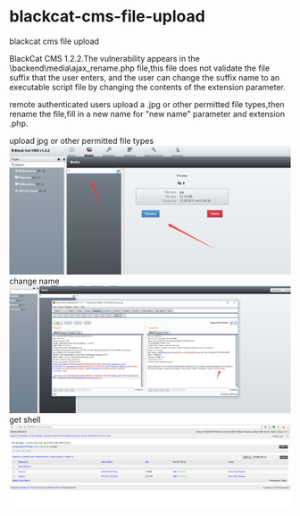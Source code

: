 # blackcat-cms-file-upload
blackcat cms file upload

  BlackCat CMS 1.2.2.The vulnerability appears in the \backend\media\ajax_rename.php file,this file does not
validate the file suffix that the user enters, and the user can change the suffix name to an executable script file by changing the contents of the extension parameter.

  remote authenticated users upload a .jpg or other permitted file types,then rename the file,fill in a new
name for "new name" parameter and extension .php. 

upload jpg or other permitted file types
![](https://github.com/SPuerBRead/blackcat-cms-file-upload/blob/master/pic1.png)
change name
![](https://github.com/SPuerBRead/blackcat-cms-file-upload/blob/master/pic2.png)
get shell
![](https://github.com/SPuerBRead/blackcat-cms-file-upload/blob/master/pic3.png)

